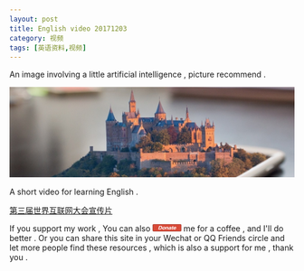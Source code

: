 ```yaml
---
layout: post
title: English video 20171203
category: 视频
tags: [英语资料,视频]
---
```


An image involving a little artificial intelligence , picture recommend .

<img src="/images/top-head-piature/the-world-3th-international-conference.jpg" width="722" height="160">

A short video for learning English .

[第三届世界互联网大会宣传片](http://v.zjol.com.cn/video/iframe/player.html?id=132529&autoPlay=1)

If you support my work , You can also <a href="https://camplus.github.io/donate.html" title="谢谢支持"><img src="/images/donate/DonateButton.png" width="50.63" height="13.63" ></a> me for a coffee , and I'll do better . Or you can share this site in your Wechat or QQ Friends circle and let more people find these resources , which is also a support for me , thank you .

